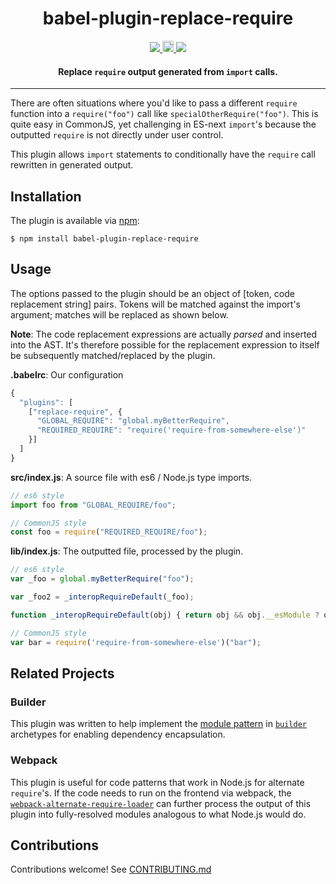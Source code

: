 <h1 align="center">babel-plugin-replace-require</h1>

<p align="center">
  <a href="https://raw.githubusercontent.com/FormidableLabs/babel-plugin-replace-require/master/LICENSE.txt">
    <img src='https://img.shields.io/badge/license-MIT-blue.svg?style=flat-square' />
  </a>
  <a href="https://badge.fury.io/js/babel-plugin-replace-require">
    <img src="https://badge.fury.io/js/babel-plugin-replace-require.svg" alt="npm version" height="18">
  </a>
  <a href='http://travis-ci.org/FormidableLabs/babel-plugin-replace-require'>
    <img src='https://secure.travis-ci.org/FormidableLabs/babel-plugin-replace-require.svg?branch=master' />
  </a>
</p>

<h4 align="center">
  Replace <code>require</code> output generated from <code>import</code> calls.
</h4>

***

There are often situations where you'd like to pass a different `require`
function into a `require("foo")` call like `specialOtherRequire("foo")`. This is
quite easy in CommonJS, yet challenging in ES-next `import`'s because the
outputted `require` is not directly under user control.

This plugin allows `import` statements to conditionally have the `require` call
rewritten in generated output.

## Installation

The plugin is available via [npm](https://www.npmjs.com/package/babel-plugin-replace-require):

```
$ npm install babel-plugin-replace-require
```

## Usage

The options passed to the plugin should be an object of [token, code
replacement string] pairs. Tokens will be matched against the import's
argument; matches will be replaced as shown below.

__Note__: The code replacement expressions are actually _parsed_ and inserted
into the AST. It's therefore possible for the replacement expression to
itself be subsequently matched/replaced by the plugin.

**.babelrc**: Our configuration

```js
{
  "plugins": [
    ["replace-require", {
      "GLOBAL_REQUIRE": "global.myBetterRequire",
      "REQUIRED_REQUIRE": "require('require-from-somewhere-else')"
    }]
  ]
}
```

**src/index.js**: A source file with es6 / Node.js type imports.

```js
// es6 style
import foo from "GLOBAL_REQUIRE/foo";

// CommonJS style
const foo = require("REQUIRED_REQUIRE/foo");
```

**lib/index.js**: The outputted file, processed by the plugin.

```js
// es6 style
var _foo = global.myBetterRequire("foo");

var _foo2 = _interopRequireDefault(_foo);

function _interopRequireDefault(obj) { return obj && obj.__esModule ? obj : { default: obj }; }

// CommonJS style
var bar = require('require-from-somewhere-else')("bar");
```

## Related Projects

### Builder

This plugin was written to help implement the
[module pattern][] in [`builder`](http://formidable.com/open-source/builder/)
archetypes for enabling dependency encapsulation.

### Webpack

This plugin is useful for code patterns that work in Node.js for alternate
`require`'s. If the code needs to run on the frontend via webpack, the
[`webpack-alternate-require-loader`](https://github.com/FormidableLabs/webpack-alternate-require-loader)
can further process the output of this plugin into fully-resolved modules
analogous to what Node.js would do.

## Contributions

Contributions welcome! See [CONTRIBUTING.md](CONTRIBUTING.md)

[module pattern]: https://github.com/FormidableLabs/builder#node-require-resolution-and-module-pattern
